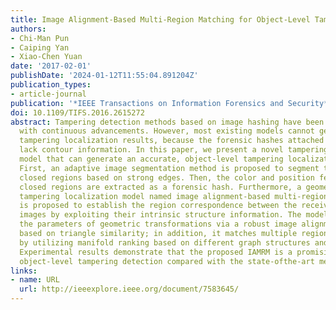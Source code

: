 ```yaml
---
title: Image Alignment-Based Multi-Region Matching for Object-Level Tampering Detection
authors:
- Chi-Man Pun
- Caiping Yan
- Xiao-Chen Yuan
date: '2017-02-01'
publishDate: '2024-01-12T11:55:04.891204Z'
publication_types:
- article-journal
publication: '*IEEE Transactions on Information Forensics and Security*'
doi: 10.1109/TIFS.2016.2615272
abstract: Tampering detection methods based on image hashing have been widely studied
  with continuous advancements. However, most existing models cannot generate object-level
  tampering localization results, because the forensic hashes attached to the image
  lack contour information. In this paper, we present a novel tampering detection
  model that can generate an accurate, object-level tampering localization result.
  First, an adaptive image segmentation method is proposed to segment the image into
  closed regions based on strong edges. Then, the color and position features of the
  closed regions are extracted as a forensic hash. Furthermore, a geometric invariant
  tampering localization model named image alignment-based multi-region matching (IAMRM)
  is proposed to establish the region correspondence between the received and forensic
  images by exploiting their intrinsic structure information. The model estimates
  the parameters of geometric transformations via a robust image alignment method
  based on triangle similarity; in addition, it matches multiple regions simultaneously
  by utilizing manifold ranking based on different graph structures and features.
  Experimental results demonstrate that the proposed IAMRM is a promising method for
  object-level tampering detection compared with the state-ofthe-art methods.
links:
- name: URL
  url: http://ieeexplore.ieee.org/document/7583645/
---
```

